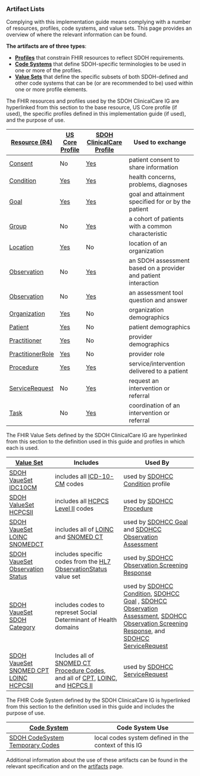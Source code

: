 ###  Artifact Lists

Complying with this implementation guide means complying with a number of resources, profiles, code systems, and value sets. This page provides an overview of where the relevant information can be found.

**The artifacts are of three types**:

* 	**[Profiles](http://www.hl7.org/fhir/profiling.html)** that constrain FHIR resources to reflect SDOH requirements.
* 	**[Code Systems](http://www.hl7.org/fhir/terminologies-systems.html)** that define SDOH-specific terminologies to be used in one or more of the profiles.
* 	**[Value Sets](http://www.hl7.org/fhir/terminologies-valuesets.html)** that define the specific subsets of both SDOH-defined and other code systems that can be (or are recommended to be) used within one or more profile elements.

The FHIR resources and profiles used by the SDOH ClinicalCare IG are hyperlinked from this section to the base resource, US Core profile (if used), the specific profiles defined in this implementation guide (if used), and the purpose of use.

| [Resource (R4)  ](http://hl7.org/fhir/)                      | [US Core Profile  ](http://hl7.org/fhir/us/core/STU3.1.1/index.html) | [SDOH ClinicalCare Profile](artifacts.html) | Used to exchange                                             |
| ------------------------------------------------------------ | ------------------------------------------------------------ | ------------------------------------------------------------ | ------------------------------------------------------------ |
| [Consent]( http://hl7.org/fhir/consent.html)                 | No                                                           | [Yes](StructureDefinition-SDOHCC-Consent.html) | patient consent to share information                         |
| [Condition]( http://hl7.org/fhir/condition.html)             | [Yes](http://hl7.org/fhir/us/core/StructureDefinition-us-core-condition.html)               | [Yes](StructureDefinition-SDOHCC-Condition.html) | health concerns, problems, diagnoses                         |
| [Goal](http://hl7.org/fhir/goal.html)                        | [Yes](http://hl7.org/fhir/us/core/StructureDefinition-us-core-goal.html) | [Yes](StructureDefinition-SDOHCC-Goal.html) | goal and attainment specified for or by the patient          |
| [Group]( http://hl7.org/fhir/group.html)                     | No                                                           | [Yes](StructureDefinition-SDOHCC-Group.html) | a cohort of patients with a common characteristic            |
| [Location]( http://hl7.org/fhir/location.html)               | [Yes](http://hl7.org/fhir/us/core/StructureDefinition-us-core-location.html) | No                                                           | location of an organization                                  |
| [Observation]( http://hl7.org/fhir/Observation.html)         | No                                                           | [Yes](StructureDefinition-SDOHCC-ObservationAssessment.html) | an SDOH assessment based on a provider and patient interaction |
| [Observation]( http://hl7.org/fhir/Observation.html)         | No                                                           | [Yes](StructureDefinition-SDOHCC-ObservationScreeningResponse.html) | an assessment tool question and answer                       |
| [Organization]( http://hl7.org/fhir/organization.html)       | [Yes](http://hl7.org/fhir/us/core/StructureDefinition-us-core-organization.html) | No                                                           | organization demographics                                    |
| [Patient]( http://hl7.org/fhir/patient.html)                 | [Yes](http://hl7.org/fhir/us/core/StructureDefinition-us-core-patient.html) | No                                                           | patient demographics                                         |
| [Practitioner]( http://hl7.org/fhir/practitioner.html)       | [Yes](http://hl7.org/fhir/us/core/StructureDefinition-us-core-practitioner.html) | No                                                           | provider demographics                                        |
| [PractitionerRole]( http://hl7.org/fhir/PractitionerRole.html) | [Yes](http://hl7.org/fhir/us/core/STU3.1.1/StructureDefinition-us-core-practitionerrole.html) | No                                                           | provider role                                                |
| [Procedure]( http://hl7.org/fhir/procedure.html)             | [Yes](http://hl7.org/fhir/us/core/StructureDefinition-us-core-procedure.html) | [Yes](StructureDefinition-SDOHCC-Procedure.html) | service/intervention delivered to a patient                  |
| [ServiceRequest]( http://hl7.org/fhir/ServiceRequest.html)   | No                                                           | [Yes](StructureDefinition-SDOHCC-ServiceRequest.html) | request an intervention or referral                          |
| [Task]( http://hl7.org/fhir/Task.html)                       | No                                                           | [Yes](StructureDefinition-SDOHCC-Task.html) | coordination of an intervention or referral                  |



The FHIR Value Sets defined by the SDOH ClinicalCare IG are hyperlinked from this section to the definition used in this guide and profiles in which each is used.



| [Value Set  ]( http://www.hl7.org/fhir/terminologies-valuesets.html/) | Includes                                                     | Used By                                                      |
| ------------------------------------------------------------ | ------------------------------------------------------------ | ------------------------------------------------------------ |
| [SDOH VaueSet IDC10CM]( ValueSet-SDOHCC-ValueSetICD10CM.html) | includes all [ICD-10-CM](http://terminology.hl7.org/2.1.0/CodeSystem-icd10CM.html) codes | used by [SDOHCC Condition](StructureDefinition-SDOHCC-Consent.html) profile |
| [SDOH ValueSet HCPCSII]( ValueSet-SDOHCC-ValueSetHCPCSII.html) | includes all [HCPCS Level II](https://terminology.hl7.org/2.1.0/CodeSystem-HCPCS-all-codes.html) codes | used by [SDOHCC Procedure](StructureDefinition-SDOHCC-Procedure.html) |
| [SDOH VaueSet LOINC SNOMEDCT]( ValueSet-SDOHCC-ValueSetLOINCSNOMEDCT.html) | includes all of [LOINC](http://loinc.org/) and [SNOMED CT](http://www.snomed.org/) | used by [SDOHCC Goal](StructureDefinition-SDOHCC-Goal.html) and [SDOHCC Observation Assessment](StructureDefinition-SDOHCC-ObservationAssessment.html) |
| [SDOH VaueSet Observation Status]( http://hl7.org/fhir/consent.html) | includes specific codes from the [HL7 ObservationStatus](http://hl7.org/fhir/R4/codesystem-observation-status.html) value set | used by[ SDOHCC Observation Screening Response](StructureDefinition-SDOHCC-ObservationScreeningResponse.html) |
| [SDOH VaueSet SDOH Category]( http://hl7.org/fhir/consent.html) | includes codes to represet Social Determinant of Health domains | used by [SDOHCC Condition](StructureDefinition-SDOHCC-Condition.html), [SDOHCC Goal](StructureDefinition-SDOHCC-Goal.html) , [SDOHCC Observation Assessment](StructureDefinition-SDOHCC-ObservationAssessment.html), [SDOHCC Observation Screening Response](StructureDefinition-SDOHCC-ObservationScreeningResponse.html), and [SDOHCC ServiceRequest](StructureDefinition-SDOHCC-ServiceRequest.html) |
| [SDOH VaueSet SNOMED CPT LOINC HCPCSII]( ValueSet-SDOHCC-ValueSetSNOMEDCTCPTLOINCHCPCSII.html) | Includes all of [SNOMED CT Procedure Codes](http://www.snomed.org/), and all of [CPT](http://terminology.hl7.org/2.1.0/CodeSystem-v3-cpt-4.html), [LOINC](http://loinc.org/), and [HCPCS II](https://terminology.hl7.org/2.1.0/CodeSystem-HCPCS-all-codes.html) | used by [SDOHCC ServiceRequest](StructureDefinition-SDOHCC-ServiceRequest.html) |



The FHIR Code System defined by the SDOH ClinicalCare IG is hyperlinked from this section to the definition used in this guide and includes the purpose of use.



| [Code System  ]( http://www.hl7.org/fhir/terminologies-systems.html/) | Code System Use                                      |
| ------------------------------------------------------------ | ---------------------------------------------------- |
| [SDOH CodeSystem Temporary Codes]( CodeSystem-SDOHCC-CodeSystemTemporaryCodes.html) | local codes system defined in the context of this IG |



Additional information about the use of these artifacts can be found in the relevant specification and on the [artifacts](artifacts.html) page.